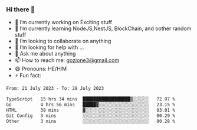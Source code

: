 ### Hi there 👋

<!--
**charlieScript/charlieScript** is a ✨ _special_ ✨ repository because its `README.md` (this file) appears on your GitHub profile.

Here are some ideas to get you started: -->

- 🔭 I’m currently working on Exciting stuff
- 🌱 I’m currently learning NodeJS,NestJS, BlockChain, and oother random stuff
- 👯 I’m looking to collaborate on anything
- 🤔 I’m looking for help with ...
- 💬 Ask me about anything
- 📫 How to reach me: gozione3@gmail.com
- 😄 Pronouns: HE/HIM
- ⚡ Fun fact: 
<!--START_SECTION:waka-->

```txt
From: 21 July 2023 - To: 28 July 2023

TypeScript   15 hrs 34 mins  ██████████████████▒░░░░░░   72.97 %
Go           4 hrs 56 mins   █████▓░░░░░░░░░░░░░░░░░░░   23.15 %
HTML         38 mins         ▓░░░░░░░░░░░░░░░░░░░░░░░░   03.01 %
Git Config   3 mins          ░░░░░░░░░░░░░░░░░░░░░░░░░   00.29 %
Other        3 mins          ░░░░░░░░░░░░░░░░░░░░░░░░░   00.28 %
```

<!--END_SECTION:waka-->
